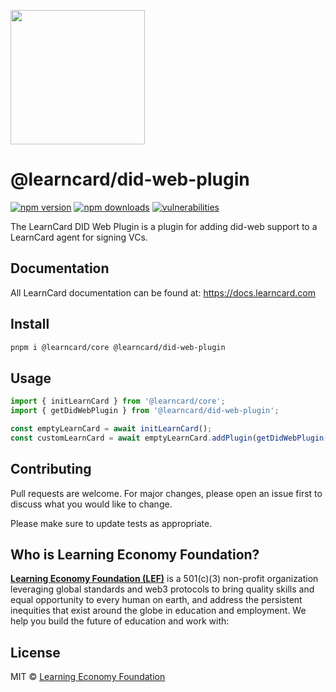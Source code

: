 [<img src="https://user-images.githubusercontent.com/2185016/190510561-294db809-09fd-4771-9749-6c0e0f4144fd.png" width="215"/>](https://learncard.com)

# @learncard/did-web-plugin

[![npm version](https://img.shields.io/npm/v/@learncard/core)](https://www.npmjs.com/package/@learncard/core)
[![npm downloads](https://img.shields.io/npm/dw/@learncard/core)](https://www.npmjs.com/package/@learncard/core)
[![vulnerabilities](https://img.shields.io/snyk/vulnerabilities/npm/@learncard/core)](https://www.npmjs.com/package/@learncard/core)

The LearnCard DID Web Plugin is a plugin for adding did-web support to a LearnCard agent for signing VCs.

## Documentation
All LearnCard documentation can be found at:
https://docs.learncard.com

## Install

```bash
pnpm i @learncard/core @learncard/did-web-plugin
```

## Usage

```ts
import { initLearnCard } from '@learncard/core';
import { getDidWebPlugin } from '@learncard/did-web-plugin';

const emptyLearnCard = await initLearnCard();
const customLearnCard = await emptyLearnCard.addPlugin(getDidWebPlugin());
```

## Contributing
Pull requests are welcome. For major changes, please open an issue first to discuss what you would like to change.

Please make sure to update tests as appropriate.

## Who is Learning Economy Foundation?

**[Learning Economy Foundation (LEF)](https://www.learningeconomy.io)** is a 501(c)(3) non-profit organization leveraging global standards and web3 protocols to bring quality skills and equal opportunity to every human on earth, and address the persistent inequities that exist around the globe in education and employment. We help you build the future of education and work with:


## License

MIT © [Learning Economy Foundation](https://github.com/Learning-Economy-Foundation)
